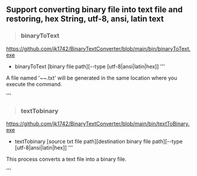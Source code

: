 ## Support converting binary file into text file and restoring, hex String, utf-8, ansi, latin text

>### binaryToText
 https://github.com/jk1742/BinaryTextConverter/blob/main/bin/binaryToText.exe
- binaryToText [binary file path][--type [utf-8|ansi|latin|hex]]
'''

A file named '~~.txt' will be generated in the same location where you execute the command.

'''

>### textTobinary
 https://github.com/jk1742/BinaryTextConverter/blob/main/bin/textToBinary.exe
- textTobinary [source txt file path][destination binary file path][--type [utf-8|ansi|latin|hex]]
'''

This process converts a text file into a binary file.

'''